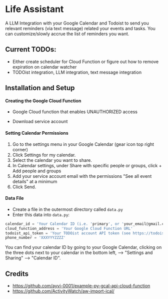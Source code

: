 # Life Assistant

A LLM Integration with your Google Calendar and Todoist to send you relevant reminders (via text message) related your events and tasks. You can customize/slowly accrue the list of reminders you want.

## Current TODOs:
- Either create scheduler for Cloud Function or figure out how to remove expiration on calendar watcher
- TODOist integration, LLM integration, text message integration

## Installation and Setup

#### Creating the Google Cloud Function
- Google Cloud function that enables UNAUTHORIZED access

- Download service account

#### Setting Calendar Permissions
1. Go to the settings menu in your Google Calendar (gear icon top right corner)
2. Click Settings for my calendar.
3. Select the calendar you want to share.
4. In Calendar settings, under Share with specific people or groups, click + Add people and groups
5. Add your service account email with the permissions "See all event details" at a minimum
6. Click Send.

#### Data File
- Create a file in the outermost directory called `data.py`
- Enter this data into `data.py`:
```python
calendar_id = 'Your Calendar ID (i.e. 'primary', or 'your_email@gmail.com')'
cloud_function_address = 'Your Google Cloud Function URL'
todoist_api_token = 'Your TODOist account API token (see https://todoist.com/help/articles/find-your-api-token-Jpzx9IIlB)'
phone_number = 'XXXYYYZZZZ'
```

You can find your calendar ID by going to your Google Calendar, clicking on the three dots next to your calendar in the bottom left, --> "Settings and Sharing" --> "Calendar ID".


## Credits
- https://github.com/ayvi-0001/example-py-gcal-api-cloud-function
- https://github.com/ActivityWatch/aw-import-ical/